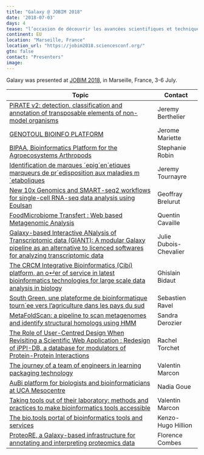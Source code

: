 ```yaml
---
title: "Galaxy @ JOBIM 2018"
date: '2018-07-03'
days: 4
tease: "l’occasion de découvrir les avancées scientifiques et techniques en analyse, comparaison et exploitation des données biologiques"
continent: EU
location: "Marseille, France"
location_url: "https://jobim2018.sciencesconf.org/"
gtn: false
contact: "Presenters"
image: 
---
```


Galaxy was presented at [JOBIM 2018](https://jobim2018.sciencesconf.org/), in Marseille, France, 3-6 July.

| Topic | Contact |
| ---- | ---- |
| [PiRATE v2: detection, classification and annotation of transposable elements of non-model organisms](https://hal.archives-ouvertes.fr/hal-01930383/document#page=70) | Jeremy Berthelier |
| [GENOTOUL BIOINFO PLATFORM](https://hal.archives-ouvertes.fr/hal-01930383/document#page=115) | Jerome Mariette   |
| [BIPAA, Bioinformatics Platform for the Agroecosystems Arthropods](https://hal.archives-ouvertes.fr/hal-01930383/document#page=120) | Stephanie Robin |
| [Identification de marques ´epig´en´etiques marqueurs de pr´edisposition aux maladies m´etaboliques](https://hal.archives-ouvertes.fr/hal-01930383/document#page=127) | Jeremy Tournayre |
| [New 10x Genomics and SMART-seq2 workflows for single-cell RNA-seq data analysis using Eoulsan](https://hal.archives-ouvertes.fr/hal-01930383/document#page=315) | Geoffray Brelurut |
| [FoodMicrobiome Transfert : Web based Metagenomic Analysis](https://hal.archives-ouvertes.fr/hal-01930383/document#page=400) | Quentin Cavaille  |
| [Galaxy-based Interactive ANalysis of Transcriptomic data (GIANT): A modular Galaxy pipeline as an alternative to licenced softwares for analyzing transcriptomic data](https://hal.archives-ouvertes.fr/hal-01930383/document#page=404) | Julie Dubois-Chevalier |
| [The CRCM Integrative Bioinformatics (Cibi) platform, an o↵er of service in latest bioinformatics technologies for large scale data analysis in biology](https://hal.archives-ouvertes.fr/hal-01930383/document#page=411) | Ghislain Bidaut |
| [South Green, une plateforme de bioinformatique tourn´ee vers l’agriculture dans les pays du sud](https://hal.archives-ouvertes.fr/hal-01930383/document#page=422) | Sebastien Ravel  |
| [MetaFoldScan: a pipeline to scan metagenomes and identify structural homologs using HMM](https://hal.archives-ouvertes.fr/hal-01930383/document#page=474) | Sandra Derozier |
| [The Role of User-Centred Design When Revisiting a Scientific Web Application : Redesign of iPPI-DB, a database for modulators of Protein-Protein Interactions](https://hal.archives-ouvertes.fr/hal-01930383/document#page=558) | Rachel Torchet |
| [The journey of a team of engineers in learning packaging technology](https://hal.archives-ouvertes.fr/hal-01930383/document#page=616) | Valentin Marcon |
| [AuBi platform for biologists and bioinformaticians at UCA Mesocentre](https://hal.archives-ouvertes.fr/hal-01930383/document#page=629) | Nadia Goue |
| [Taking tools out of their laboratory: methods and practices to make bioinformatics tools accessible](https://hal.archives-ouvertes.fr/hal-01930383/document#page=630) | Valentin Marcon |
| [The bio.tools portal of bioinformatics tools and services](https://hal.archives-ouvertes.fr/hal-01930383/document#page=634) | Kenzo-Hugo Hillion |
| [ProteoRE, a Galaxy-based infrastructure for annotating and interpreting proteomics data](https://hal.archives-ouvertes.fr/hal-01930383/document#page=639) | Florence Combes |

